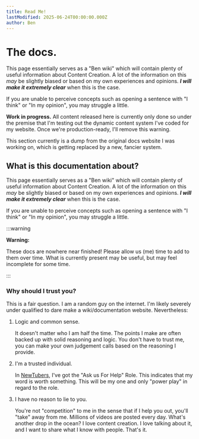 ```yaml
---
title: Read Me!
lastModified: 2025-06-24T00:00:00.000Z
author: Ben
---
```

# The docs.

This page essentially serves as a "Ben wiki" which will contain plenty of useful information about Content Creation. A lot of the information on this _may_ be slightly biased or based on my own experiences and opinions. _**I will make it extremely clear**_ when this is the case.

If you are unable to perceive concepts such as opening a sentence with "I think" or "In my opinion", you may struggle a little.

**Work in progress.** All content released here is currently only done so under the premise that I'm testing out the dynamic content system I've coded for my website. Once we're production-ready, I'll remove this warning.

This section currently is a dump from the original docs website I was working on, which is getting replaced by a new, fancier system.

## What is this documentation about?

This page essentially serves as a "Ben wiki" which will contain plenty of useful information about Content Creation. A lot of the information on this _may_ be slightly biased or based on my own experiences and opinions. _**I will make it extremely clear**_ when this is the case.

If you are unable to perceive concepts such as opening a sentence with "I think" or "In my opinion", you may struggle a little.

:::warning

**Warning:**

These docs are nowhere near finished! Please allow us (me) time to add to them over time. What is currently present may be useful, but may feel incomplete for some time.

:::

### Why should I trust you?

This is a fair question. I am a random guy on the internet. I'm likely severely under qualified to dare make a wiki/documentation website. Nevertheless:

1.  Logic and common sense.
    
    It doesn't matter who I am half the time. The points I make are often backed up with solid reasoning and logic. You don't have to trust me, you can make your own judgement calls based on the reasoning I provide.
    
2.  I'm a trusted individual.
    
    In [NewTubers](newtubers), I've got the "Ask us For Help" Role. This indicates that my word is worth something. This will be my one and only "power play" in regard to the role.
    
3.  I have no reason to lie to you.
    
    You're not "competition" to me in the sense that if I help you out, you'll "take" away from me. Millions of videos are posted every day. What's another drop in the ocean? I love content creation. I love talking about it, and I want to share what I know with people. That's it.